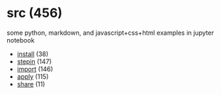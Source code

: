 # src (456)
some python, markdown, and javascript+css+html examples in jupyter notebook

+ [install](install/README.md) (38)
+ [stepin](stepin/README.md) (147)
+ [import](import/README.md) (146)
+ [apply](apply/README.md) (115)
+ [share](share/README.md) (11)
